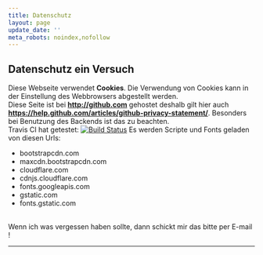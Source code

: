 ```yaml
---
title: Datenschutz
layout: page
update_date: ''
meta_robots: noindex,nofollow
---
```


## Datenschutz ein Versuch

Diese Webseite verwendet **Cookies**. Die Verwendung von Cookies kann in der Einstellung des Webbrowsers abgestellt werden. 
<br />
Diese Seite ist bei **http://github.com** gehostet deshalb gilt hier auch **https://help.github.com/articles/github-privacy-statement/**. Besonders bei Benutzung des Backends ist das zu beachten.
<br />
Travis CI hat getestet:  [![Build Status](https://travis-ci.org/Wolust/wolust.github.io.svg?branch=master)](https://travis-ci.org/Wolust/wolust.github.io)
Es werden Scripte und Fonts geladen von diesen Urls:

* bootstrapcdn.com
* maxcdn.bootstrapcdn.com
* cloudflare.com
* cdnjs.cloudflare.com
* fonts.googleapis.com
* gstatic.com
* fonts.gstatic.com

<br />
Wenn ich was vergessen haben sollte, dann schickt mir das bitte per E-mail ! 
<hr />

